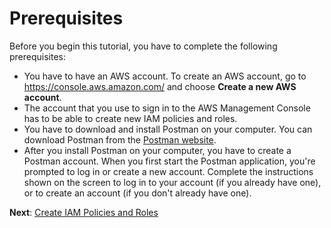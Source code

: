 # Prerequisites<a name="tutorials-using-postman-prerequisites"></a>

Before you begin this tutorial, you have to complete the following prerequisites:
+ You have to have an AWS account\. To create an AWS account, go to [https://console\.aws\.amazon\.com/](https://console.aws.amazon.com/) and choose **Create a new AWS account**\.
+ The account that you use to sign in to the AWS Management Console has to be able to create new IAM policies and roles\.
+ You have to download and install Postman on your computer\. You can download Postman from the [Postman website](https://www.getpostman.com)\.
+ After you install Postman on your computer, you have to create a Postman account\. When you first start the Postman application, you're prompted to log in or create a new account\. Complete the instructions shown on the screen to log in to your account \(if you already have one\), or to create an account \(if you don't already have one\)\.

**Next**: [Create IAM Policies and Roles](tutorials-using-postman-iam-user.md)